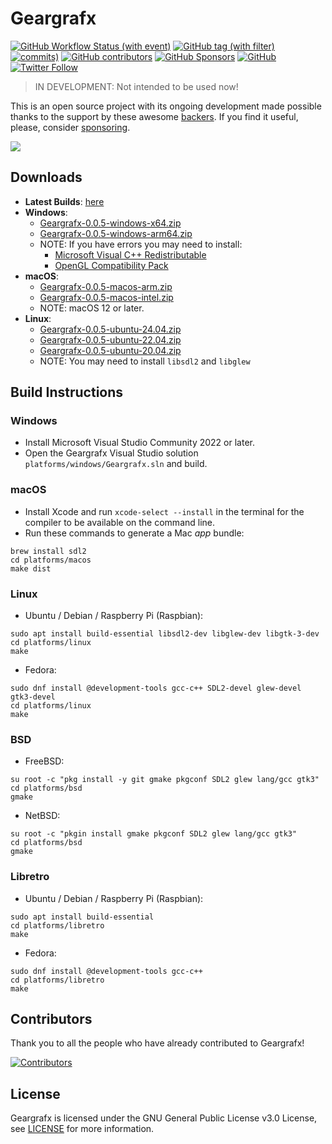 # Geargrafx

[![GitHub Workflow Status (with event)](https://img.shields.io/github/actions/workflow/status/drhelius/Geargrafx/geargrafx.yml)](https://github.com/drhelius/Geargrafx/actions/workflows/geargrafx.yml)
[![GitHub tag (with filter)](https://img.shields.io/github/v/tag/drhelius/Geargrafx?label=version)](https://github.com/drhelius/Geargrafx/releases)
[![commits)](https://img.shields.io/github/commit-activity/t/drhelius/Geargrafx)](https://github.com/drhelius/Geargrafx/commits/main)
[![GitHub contributors](https://img.shields.io/github/contributors/drhelius/Geargrafx)](https://github.com/drhelius/Geargrafx/graphs/contributors)
[![GitHub Sponsors](https://img.shields.io/github/sponsors/drhelius)](https://github.com/sponsors/drhelius)
[![GitHub](https://img.shields.io/github/license/drhelius/Geargrafx)](https://github.com/drhelius/Geargrafx/blob/main/LICENSE)
[![Twitter Follow](https://img.shields.io/twitter/follow/drhelius)](https://twitter.com/drhelius)

> IN DEVELOPMENT: Not intended to be used now!

This is an open source project with its ongoing development made possible thanks to the support by these awesome [backers](backers.md). If you find it useful, please, consider [sponsoring](https://github.com/sponsors/drhelius).

<img src="http://www.geardome.com/files/geargrafx/geargrafx_debug_02.png">

## Downloads

- **Latest Builds**: [here](https://github.com/drhelius/Geargrafx/actions/workflows/geargrafx.yml)
- **Windows**:
  - [Geargrafx-0.0.5-windows-x64.zip](https://github.com/drhelius/Geargrafx/releases/download/0.0.5/Geargrafx-0.0.5-windows-x64.zip)
  - [Geargrafx-0.0.5-windows-arm64.zip](https://github.com/drhelius/Geargrafx/releases/download/0.0.5/Geargrafx-0.0.5-windows-arm64.zip)
  - NOTE: If you have errors you may need to install:
    - [Microsoft Visual C++ Redistributable](https://go.microsoft.com/fwlink/?LinkId=746572)
    - [OpenGL Compatibility Pack](https://apps.microsoft.com/detail/9nqpsl29bfff)
- **macOS**:
  - [Geargrafx-0.0.5-macos-arm.zip](https://github.com/drhelius/Geargrafx/releases/download/0.0.5/Geargrafx-0.0.5-macos-arm.zip)
  - [Geargrafx-0.0.5-macos-intel.zip](https://github.com/drhelius/Geargrafx/releases/download/0.0.5/Geargrafx-0.0.5-macos-intel.zip)
  - NOTE: macOS 12 or later.
- **Linux**:
  - [Geargrafx-0.0.5-ubuntu-24.04.zip](https://github.com/drhelius/Geargrafx/releases/download/0.0.5/Geargrafx-0.0.5-ubuntu-24.04.zip)
  - [Geargrafx-0.0.5-ubuntu-22.04.zip](https://github.com/drhelius/Geargrafx/releases/download/0.0.5/Geargrafx-0.0.5-ubuntu-22.04.zip)
  - [Geargrafx-0.0.5-ubuntu-20.04.zip](https://github.com/drhelius/Geargrafx/releases/download/0.0.5/Geargrafx-0.0.5-ubuntu-20.04.zip) 
  - NOTE: You may need to install `libsdl2` and `libglew`

## Build Instructions

### Windows

- Install Microsoft Visual Studio Community 2022 or later.
- Open the Geargrafx Visual Studio solution `platforms/windows/Geargrafx.sln` and build.

### macOS

- Install Xcode and run `xcode-select --install` in the terminal for the compiler to be available on the command line.
- Run these commands to generate a Mac *app* bundle:

``` shell
brew install sdl2
cd platforms/macos
make dist
```

### Linux

- Ubuntu / Debian / Raspberry Pi (Raspbian):

``` shell
sudo apt install build-essential libsdl2-dev libglew-dev libgtk-3-dev
cd platforms/linux
make
```

- Fedora:

``` shell
sudo dnf install @development-tools gcc-c++ SDL2-devel glew-devel gtk3-devel
cd platforms/linux
make
```

### BSD

- FreeBSD:

``` shell
su root -c "pkg install -y git gmake pkgconf SDL2 glew lang/gcc gtk3"
cd platforms/bsd
gmake
```

- NetBSD:

``` shell
su root -c "pkgin install gmake pkgconf SDL2 glew lang/gcc gtk3"
cd platforms/bsd
gmake
```

### Libretro

- Ubuntu / Debian / Raspberry Pi (Raspbian):

``` shell
sudo apt install build-essential
cd platforms/libretro
make
```

- Fedora:

``` shell
sudo dnf install @development-tools gcc-c++
cd platforms/libretro
make
```

## Contributors

Thank you to all the people who have already contributed to Geargrafx!

[![Contributors](https://contrib.rocks/image?repo=drhelius/geargrafx)]("https://github.com/drhelius/geargrafx/graphs/contributors)

## License

Geargrafx is licensed under the GNU General Public License v3.0 License, see [LICENSE](LICENSE) for more information.
